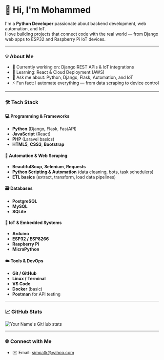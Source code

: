 # 👋 Hi, I'm Mohammed

I'm a **Python Developer** passionate about backend development, web automation, and IoT.  
I love building projects that connect code with the real world — from Django web apps to ESP32 and Raspberry Pi IoT devices.

---

### 💡 About Me
- 🔭 Currently working on: Django REST APIs & IoT integrations  
- 🌱 Learning: React & Cloud Deployment (AWS)  
- 💬 Ask me about: Python, Django, Flask, Automation, and IoT  
- ⚡ Fun fact: I automate everything — from data scraping to device control  

---

### 🛠️ Tech Stack

#### 💻 Programming & Frameworks
- **Python** (Django, Flask, FastAPI)
- **JavaScript** (React)
- **PHP** (Laravel basics)
- **HTML5**, **CSS3**, **Bootstrap**

#### 🤖 Automation & Web Scraping
- **BeautifulSoup**, **Selenium**, **Requests**
- **Python Scripting & Automation** (data cleaning, bots, task schedulers)
- **ETL basics** (extract, transform, load data pipelines)

#### 🗃️ Databases
- **PostgreSQL**
- **MySQL**
- **SQLite**

#### 🔌 IoT & Embedded Systems
- **Arduino**
- **ESP32 / ESP8266**
- **Raspberry Pi**
- **MicroPython**

#### ☁️ Tools & DevOps
- **Git / GitHub**
- **Linux / Terminal**
- **VS Code**
- **Docker** (basic)
- **Postman** for API testing

---

### 📈 GitHub Stats
![Your Name's GitHub stats](https://github-readme-stats.vercel.app/api?username=Khwarizmi780&show_icons=true&theme=tokyonight)

---

### 🌐 Connect with Me

- ✉️ Email: simoatk@yahoo.com
